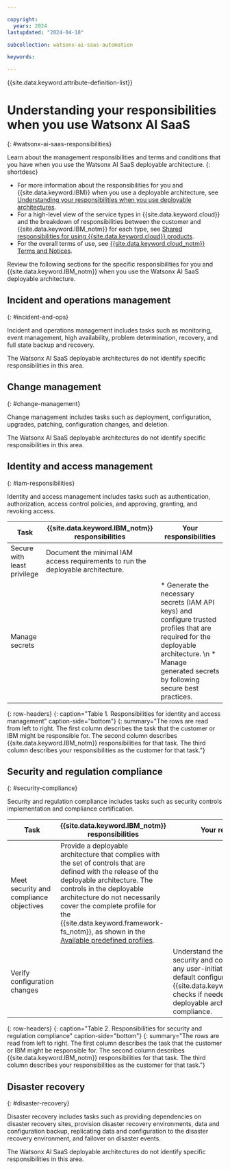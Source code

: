```yaml
---

copyright:
  years: 2024
lastupdated: "2024-04-18"

subcollection: watsonx-ai-saas-automation

keywords:

---
```


{{site.data.keyword.attribute-definition-list}}

# Understanding your responsibilities when you use Watsonx AI SaaS
{: #watsonx-ai-saas-responsibilities}

Learn about the management responsibilities and terms and conditions that you have when you use the Watsonx AI SaaS deployable architecture.
{: shortdesc}

- For more information about the responsibilities for you and {{site.data.keyword.IBM}} when you use a deployable architecture, see [Understanding your responsibilities when you use deployable architectures](/docs/secure-enterprise?topic=secure-enterprise-responsibilities-deployable-architectures).
- For a high-level view of the service types in {{site.data.keyword.cloud}} and the breakdown of responsibilities between the customer and {{site.data.keyword.IBM_notm}} for each type, see [Shared responsibilities for using {{site.data.keyword.cloud}} products](/docs/overview?topic=overview-shared-responsibilities).
- For the overall terms of use, see [{{site.data.keyword.cloud_notm}} Terms and Notices](/docs/overview/terms-of-use?topic=overview-terms).

<!-- If you have additional responsibilities for you deployable architecture beyond what is covered in the overall "Understanding your responsibilities when you use deployable architectures" topic, include the next paragraph and group your items in the provided sections. If you don't, delete from here down. -->

Review the following sections for the specific responsibilities for you and {{site.data.keyword.IBM_notm}} when you use the Watsonx AI SaaS deployable architecture.

<!-- If you plan to list resource responsibility (see resources listed in each table in the platform shared responsibilities topic linked earlier) instead of individual tasks, you do not need to include rows for Hypervisor, Physical Servers and memory, Physical storage, Physical network and devices, and Facilities and data centers unless you need to indicate a 'Shared' or 'Customer' responsibility for one of the areas within those resources. -->

<!-- In the following sections, add tasks that are specific to your deployable architecture. Do not add tasks that are covered in the "Understanding your responsibilities when you use deployable architectures" that you link to earlier -->

## Incident and operations management
{: #incident-and-ops}

Incident and operations management includes tasks such as monitoring, event management, high availability, problem determination, recovery, and full state backup and recovery.

The Watsonx AI SaaS deployable architectures do not identify specific responsibilities in this area.

## Change management
{: #change-management}

<!-- Use this section description exactly as worded. -->
<!-- When you have a topic that describes how a customer completes a task, link to it from the Your responsibilities column. -->

<!--
Review the first row of the change management table here. If your deployable architecture has compute resources that are not updated by your deployable architecture, include the row and list the resources that customers must update. (Red Hat OpenShift and Kubernetes are shown here as examples.)

If your deployable architecture does not have compute resources that customers must update, delete the row.
-->

Change management includes tasks such as deployment, configuration, upgrades, patching, configuration changes, and deletion.

The Watsonx AI SaaS deployable architectures do not identify specific responsibilities in this area.

## Identity and access management
{: #iam-responsibilities}

<!-- Use this section description exactly as worded. -->
<!-- When you have a topic that describes how a customer completes a task, link to it from the Your responsibilities column. -->

Identity and access management includes tasks such as authentication, authorization, access control policies, and approving, granting, and revoking access.

| Task | {{site.data.keyword.IBM_notm}} responsibilities | Your responsibilities |
|------|-------------------------------------------------|-----------------------|
| Secure with least privilege | Document the minimal IAM access requirements to run the deployable architecture. |  |
| Manage secrets | | * Generate the necessary secrets (IAM API keys) and configure trusted profiles that are required for the deployable architecture.  \n * Manage generated secrets by following secure best practices. |
{: row-headers}
{: caption="Table 1. Responsibilities for identity and access management" caption-side="bottom"}
{: summary="The rows are read from left to right. The first column describes the task that the customer or IBM might be responsible for. The second column describes {{site.data.keyword.IBM_notm}} responsibilities for that task. The third column describes your responsibilities as the customer for that task."}

## Security and regulation compliance
{: #security-compliance}

<!-- Use this section description exactly as worded. -->
<!-- When you have a topic that describes how a customer completes a task, link to it from the Your responsibilities column. -->

Security and regulation compliance includes tasks such as security controls implementation and compliance certification.

| Task | {{site.data.keyword.IBM_notm}} responsibilities | Your responsibilities |
|------|-------------------------------------------------|-----------------------|
| Meet security and compliance objectives | Provide a deployable architecture that complies with the set of controls that are defined with the release of the deployable architecture. The controls in the deployable architecture do not necessarily cover the complete profile for the {{site.data.keyword.framework-fs_notm}}, as shown in the [Available predefined profiles](/docs/security-compliance?topic=security-compliance-predefined-profiles).
| Verify configuration changes | | Understand the effects on the security and compliance posture of any user-initiated changes to the default configuration. Run {{site.data.keyword.compliance_long}} checks if needed to ensure that the deployable architecture remains in compliance. |
{: row-headers}
{: caption="Table 2. Responsibilities for security and regulation compliance" caption-side="bottom"}
{: summary="The rows are read from left to right. The first column describes the task that the customer or IBM might be responsible for. The second column describes {{site.data.keyword.IBM_notm}} responsibilities for that task. The third column describes your responsibilities as the customer for that task."}

## Disaster recovery
{: #disaster-recovery}

<!-- Use this section description exactly as worded. -->
<!-- When you have a topic that describes how a customer completes a task, link to it from the Your responsibilities column. -->

Disaster recovery includes tasks such as providing dependencies on disaster recovery sites, provision disaster recovery environments, data and configuration backup, replicating data and configuration to the disaster recovery environment, and failover on disaster events.

The Watsonx AI SaaS deployable architectures do not identify specific responsibilities in this area.
